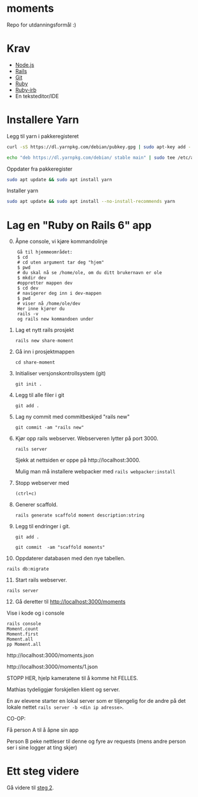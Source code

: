 # moments
Repo for utdanningsformål :)

# Krav

* [Node.js](https://nodejs.org/en/)
* [Rails](https://rubyonrails.org/)
* [Git](https://git-scm.com/)
* [Ruby](https://www.ruby-lang.org/en/)
* [Ruby-irb](https://github.com/ruby/irb)
* En teksteditor/IDE

# Installere Yarn

Legg til yarn i pakkeregisteret
```bash
curl -sS https://dl.yarnpkg.com/debian/pubkey.gpg | sudo apt-key add -
```

```bash
echo "deb https://dl.yarnpkg.com/debian/ stable main" | sudo tee /etc/apt/sources.list.d/yarn.list
```

Oppdater fra pakkeregister
```bash
sudo apt update && sudo apt install yarn
```

Installer yarn
```bash
sudo apt update && sudo apt install --no-install-recommends yarn
```

# Lag en "Ruby on Rails 6" app


0. Åpne console, vi kjøre kommandolinje

```    
    Gå til hjemmeområdet: 
    $ cd
    # cd uten argument tar deg "hjem"
    $ pwd
    # du skal nå se /home/ole, om du ditt brukernavn er ole
    $ mkdir dev
    #oppretter mappen dev
    $ cd dev
    # navigerer deg inn i dev-mappen
    $ pwd
    # viser nå /home/ole/dev
    Her inne kjører du
    rails -v
    og rails new kommandoen under
```    


1. Lag et nytt rails prosjekt
 
   `rails new share-moment`
 
2. Gå inn i prosjektmappen

   `cd share-moment`

3. Initialiser versjonskontrollsystem (git)

   `git init .`

4. Legg til alle filer i git

   `git add .`

5. Lag ny commit med commitbeskjed "rails new"

   `git commit -am "rails new"`

6. Kjør opp rails webserver. Webserveren lytter på port 3000.

   `rails server`

   Sjekk at nettsiden er oppe på http://localhost:3000.

   Mulig man må installere webpacker med `rails webpacker:install`

7. Stopp webserver med

   `(ctrl+c)`

8. Generer scaffold.

   `rails generate scaffold moment description:string`

9. Legg til endringer i git.

   `git add .`
   
   `git commit  -am "scaffold moments"`

10. Oppdaterer databasen med den nye tabellen.

   `rails db:migrate`

11. Start rails webserver.

   `rails server`

12. Gå deretter til [http://localhost:3000/moments](http://localhost:3000/moments)

Vise i kode og i console

    rails console
    Moment.count
    Moment.first
    Moment.all
    pp Moment.all

http://localhost:3000/moments.json

http://localhost:3000/moments/1.json

STOPP HER, hjelp kameratene til å komme hit FELLES.

Mathias tydeliggjør forskjellen klient og server.

En av elevene starter en lokal server som er tiljengelig for de andre på det lokale nettet `rails server -b <din ip adresse>`.

CO-OP:

Få person A til å åpne sin app

Person B peke nettleser til denne og fyre av requests (mens andre person ser i sine logger at ting skjer)

# Ett steg videre

Gå videre til [steg 2](step2.md).
